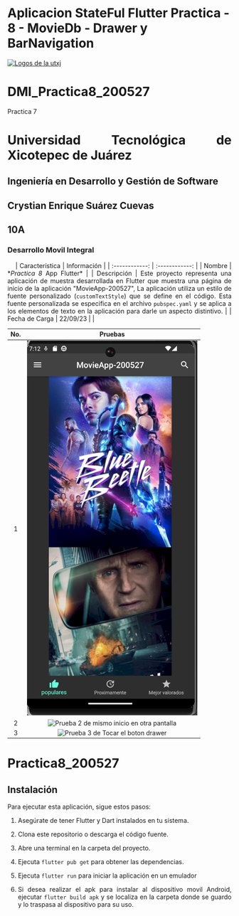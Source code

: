 # Aplicacion StateFul Flutter Practica - 8 - MovieDb - Drawer y BarNavigation

[![Logos de la utxj](https://i.postimg.cc/15q3LFXF/Banner-de-Twitch-Nubes-Gamer-Chica-Morado.png)](https://postimg.cc/MvzwBvyZ)

<div align="Justify">

# DMI_Practica8_200527

Practica 7

# Universidad Tecnológica de Xicotepec de Juárez

## Ingeniería en Desarrollo y Gestión de Software

## Crystian Enrique Suárez Cuevas

## 10A

### Desarrollo Movil Integral

&nbsp;
&nbsp;
| Característica | Información |
| :------------: | :------------: |
| Nombre | \*_Practica 8_ App Flutter\* |
| Descripción | Este proyecto representa una aplicación de muestra desarrollada en Flutter que muestra una página de inicio de la aplicación "MovieApp-200527", La aplicación utiliza un estilo de fuente personalizado (`customTextStyle`) que se define en el código. Esta fuente personalizada se especifica en el archivo `pubspec.yaml` y se aplica a los elementos de texto en la aplicación para darle un aspecto distintivo. |
| Fecha de Carga | 22/09/23 |
                                                                                 |

| No. |                     Pruebas                     |
| :-: | :---------------------------------------------: |
|  1  |     ![Prueba 1 de inicio a la aplicacion](https://github.com/srzzuares/dmi_moviedb_Practica8_200527_flutter/blob/main/asset/pruebas/p-1.png)     |
|  2  |   ![Prueba 2 de mismo inicio en otra pantalla](https://github.com/srzzuares/dmi_moviedb_Practica7_200527_flutter/blob/main/asset/pruebas/p-2.png)   |
|  3  | ![Prueba 3 de Tocar el boton drawer](https://github.com/srzzuares/dmi_moviedb_Practica7_200527_flutter/blob/main/asset/pruebas/p-3.png) |


# Practica8_200527

## Instalación

Para ejecutar esta aplicación, sigue estos pasos:

1. Asegúrate de tener Flutter y Dart instalados en tu sistema.

2. Clona este repositorio o descarga el código fuente.

3. Abre una terminal en la carpeta del proyecto.

4. Ejecuta `flutter pub get` para obtener las dependencias.

5. Ejecuta `flutter run` para iniciar la aplicación en un emulador

6. Si desea realizar el apk para instalar al dispositivo movil Android, ejecutar `flutter build apk` y se localiza en la carpeta donde se guardo y lo traspasa al dispositivo para su uso.
